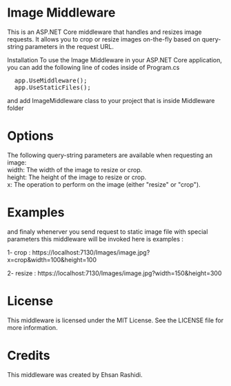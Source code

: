 # Image Middleware
This is an ASP.NET Core middleware that handles and resizes image requests. It allows you to crop or resize images on-the-fly based on query-string parameters in the request URL.

Installation
To use the Image Middleware in your ASP.NET Core application, you can add the following line of codes inside of Program.cs

<pre>
  app.UseMiddleware<ImageMiddleware>();
  app.UseStaticFiles();
</pre>

and add ImageMiddleware class to your project that is inside Middleware folder

# Options
The following query-string parameters are available when requesting an image:  
width: The width of the image to resize or crop.  
height: The height of the image to resize or crop.  
x: The operation to perform on the image (either "resize" or "crop").  

# Examples
and finaly whenerver you send request to static image file with special parameters this middleware will be invoked
here is examples :

1- crop : https://localhost:7130/Images/image.jpg?x=crop&width=100&height=100

2- resize : https://localhost:7130/Images/image.jpg?width=150&height=300

# License
This middleware is licensed under the MIT License. See the LICENSE file for more information.

# Credits
This middleware was created by Ehsan Rashidi.
